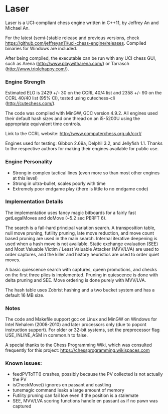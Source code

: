 # Laser
Laser is a UCI-compliant chess engine written in C++11, by Jeffrey An and Michael An.

For the latest (semi-)stable release and previous versions, check https://github.com/jeffreyan11/uci-chess-engine/releases. Compiled binaries for Windows are included.

After being compiled, the executable can be run with any UCI chess GUI, such as Arena (http://www.playwitharena.com/) or Tarrasch (http://www.triplehappy.com/).


### Engine Strength
Estimated ELO is 2429 +/- 30 on the CCRL 40/4 list and 2358 +/- 90 on the CCRL 40/40 list (95% CI), tested using cutechess-cli (http://cutechess.com/).

The code was compiled with MinGW, GCC version 4.9.2. All engines used their default hash sizes and one thread on an i5-5200U using the appropriate equivalent time controls.

Link to the CCRL website: http://www.computerchess.org.uk/ccrl/

Engines used for testing: Gibbon 2.69a, Delphil 3.2, and Jellyfish 1.1. Thanks to the respective authors for making their engines available for public use.


### Engine Personality
- Strong in complex tactical lines (even more so than most other engines at this level)
- Strong in ultra-bullet, scales poorly with time
- Extremely poor endgame play (there is little to no endgame code)


### Implementation Details
The implementation uses fancy magic bitboards for a fairly fast getLegalMoves and doMove (~5.2 sec PERFT 6).

The search is a fail-hard principal variation search. A transposition table, null move pruning, futility pruning, late move reduction, and move count based pruning are used in the main search. Internal iterative deepening is used when a hash move is not available. Static exchange evaluation (SEE) and Most Valuable Victim / Least Valuable Attacker (MVV/LVA) are used to order captures, and the killer and history heuristics are used to order quiet moves.

A basic quiescence search with captures, queen promotions, and checks on the first three plies is implemented. Pruning in quiescence is done with delta pruning and SEE. Move ordering is done purely with MVV/LVA.

The hash table uses Zobrist hashing and a two bucket system and has a default 16 MB size.


### Notes
The code and Makefile support gcc on Linux and MinGW on Windows for Intel Nehalem (2008-2010) and later processors only (due to popcnt instruction support). For older or 32-bit systems, set the preprocessor flag USE_INLINE_ASM in common.h to false.

A special thanks to the Chess Programming Wiki, which was consulted frequently for this project: https://chessprogramming.wikispaces.com


### Known issues:
- feedPVToTT() crashes, possibly because the PV collected is not actually the PV
- isCheckMove() ignores en passant and castling
- tunemagic command leaks a large amount of memory
- Futility pruning can fail low even if the position is a stalemate
- SEE, MVV/LVA scoring functions handle en passant as if no pawn was captured
